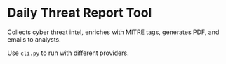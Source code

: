 # Daily Threat Report Tool

Collects cyber threat intel, enriches with MITRE tags, generates PDF, and emails to analysts.

Use `cli.py` to run with different providers.
